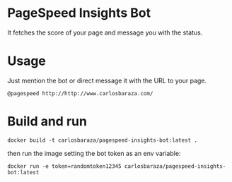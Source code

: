 # PageSpeed Insights Bot
It fetches the score of your page and message you with the status.

# Usage
Just mention the bot or direct message it with the URL to your page.

```
@pagespeed http://http://www.carlosbaraza.com/
```

# Build and run
```
docker build -t carlosbaraza/pagespeed-insights-bot:latest .
```

then run the image setting the bot token as an env variable:

```
docker run -e token=randomtoken12345 carlosbaraza/pagespeed-insights-bot:latest
```
